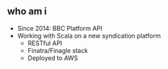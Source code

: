 ## who am i

- Since 2014: BBC Platform API
- Working with Scala on a new syndication platform
  - RESTful API
  - Finatra/Finagle stack
  - Deployed to AWS
